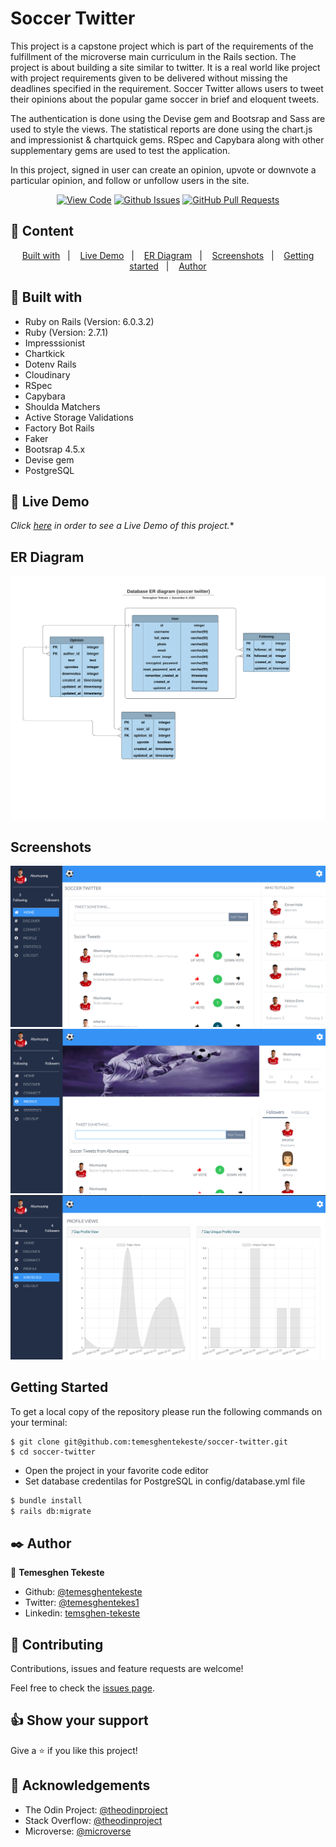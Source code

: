 # Soccer Twitter

This project is a capstone project which is part of the requirements of the fulfillment of the microverse main curriculum in the Rails section. The project is about building a site similar to twitter. It is a real world like project with project requirements given to be delivered without missing the deadlines specified in the requirement. Soccer Twitter allows users to tweet their opinions about the popular game soccer in brief and eloquent tweets.

The authentication is done using the Devise gem and Bootsrap and Sass are used to style the views. The statistical reports are done using the chart.js and impressionist & chartquick gems. RSpec and Capybara along with other supplementary gems are used to test the application.

In this project, signed in user can create an opinion, upvote or downvote a particular opinion, and follow or unfollow users in the site. 

      

<div align="center">

[![View Code](https://img.shields.io/badge/View%20-Code-green)](https://github.com/temesghentekeste/soccer-twitter)
[![Github Issues](https://img.shields.io/badge/GitHub-Issues-orange)](https://github.com/temesghentekeste/soccer-twitter/issues)
[![GitHub Pull Requests](https://img.shields.io/badge/GitHub-Pull%20Requests-blue)](https://github.com/temesghentekeste/soccer-twitter/pulls)

</div>

## 📝 Content

<p align="center">
<a href="#with">Built with</a>&nbsp;&nbsp;&nbsp;|&nbsp;&nbsp;&nbsp;
<a href="#live">Live Demo</a>&nbsp;&nbsp;&nbsp;|&nbsp;&nbsp;&nbsp;
<a href="#erd">ER Diagram</a>&nbsp;&nbsp;&nbsp;|&nbsp;&nbsp;&nbsp;
<a href="#sc">Screenshots</a>&nbsp;&nbsp;&nbsp;|&nbsp;&nbsp;&nbsp;
<a href="#gs">Getting started</a>&nbsp;&nbsp;&nbsp;|&nbsp;&nbsp;&nbsp;
<a href="#author">Author</a>
</p>

## 🔧 Built with<a name = "with"></a>

- Ruby on Rails (Version: 6.0.3.2)
- Ruby (Version: 2.7.1)
- Impresssionist
- Chartkick
- Dotenv Rails
- Cloudinary
- RSpec
- Capybara
- Shoulda Matchers
- Active Storage Validations
- Factory Bot Rails
- Faker
- Bootsrap 4.5.x
- Devise gem
- PostgreSQL

## 🔴 Live Demo <a name = "live"></a>
*Click [here](https://soccer-twitter-temesghen.herokuapp.com/) in order to see a Live Demo of this project.**


## ER Diagram <a name = "erd"></a>

![ERD](./app/assets/images/erd.png)



## Screenshots <a name = "sc"></a>

![screenshot](./app/assets/images/home_page_desktop.png)
![screenshot](./app/assets/images/profile_view.png)
![screenshot](./app/assets/images/statistics.png)


## Getting Started <a name = "gs"></a>

To get a local copy of the repository please run the following commands on your terminal:

```
$ git clone git@github.com:temesghentekeste/soccer-twitter.git
$ cd soccer-twitter
```
- Open the project in your favorite code editor
- Set database credentilas for PostgreSQL in config/database.yml file
~~~bash
$ bundle install
$ rails db:migrate  
~~~


## ✒️  Author <a name = "author"></a>

👤 **Temesghen Tekeste**

- Github: [@temesghentekeste](https://github.com/temesghentekeste)
- Twitter: [@temesghentekes1](https://twitter.com/temesghentekes1)
- Linkedin: [temsghen-tekeste](https://www.linkedin.com/in/temesghentekeste/)


## 🤝 Contributing

Contributions, issues and feature requests are welcome!

Feel free to check the [issues page](https://github.com/temesghentekeste/soccer-twitter/issues).


## 👍 Show your support

Give a ⭐️ if you like this project!

## :clap: Acknowledgements

- The Odin Project: [@theodinproject](https://www.theodinproject.com/)
- Stack Overflow: [@theodinproject](https://stackoverflow.com/)
- Microverse: [@microverse](https://www.microverse.org/)

